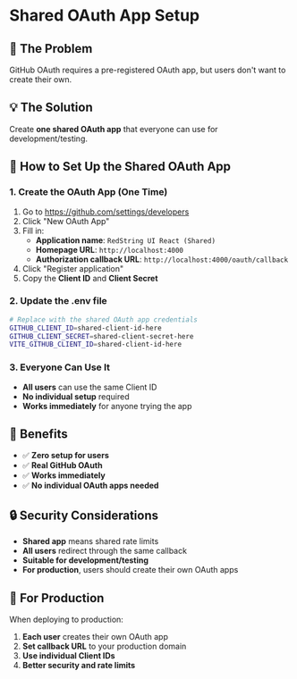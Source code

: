 # Shared OAuth App Setup

## 🚀 **The Problem**
GitHub OAuth requires a pre-registered OAuth app, but users don't want to create their own.

## 💡 **The Solution**
Create **one shared OAuth app** that everyone can use for development/testing.

## 🔧 **How to Set Up the Shared OAuth App**

### 1. Create the OAuth App (One Time)
1. Go to https://github.com/settings/developers
2. Click "New OAuth App"
3. Fill in:
   - **Application name**: `RedString UI React (Shared)`
   - **Homepage URL**: `http://localhost:4000`
   - **Authorization callback URL**: `http://localhost:4000/oauth/callback`
4. Click "Register application"
5. Copy the **Client ID** and **Client Secret**

### 2. Update the .env file
```bash
# Replace with the shared OAuth app credentials
GITHUB_CLIENT_ID=shared-client-id-here
GITHUB_CLIENT_SECRET=shared-client-secret-here
VITE_GITHUB_CLIENT_ID=shared-client-id-here
```

### 3. Everyone Can Use It
- **All users** can use the same Client ID
- **No individual setup** required
- **Works immediately** for anyone trying the app

## 🎯 **Benefits**
- ✅ **Zero setup for users**
- ✅ **Real GitHub OAuth**
- ✅ **Works immediately**
- ✅ **No individual OAuth apps needed**

## 🔒 **Security Considerations**
- **Shared app** means shared rate limits
- **All users** redirect through the same callback
- **Suitable for development/testing**
- **For production**, users should create their own OAuth apps

## 🚀 **For Production**
When deploying to production:
1. **Each user** creates their own OAuth app
2. **Set callback URL** to your production domain
3. **Use individual Client IDs**
4. **Better security and rate limits** 